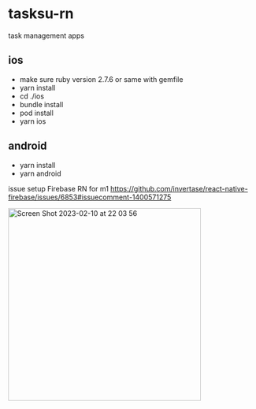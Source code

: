 # tasksu-rn
task management apps

## ios

- make sure ruby version 2.7.6 or same with gemfile
- yarn install
- cd ./ios
- bundle install
- pod install
- yarn ios

## android
- yarn install 
- yarn android

issue setup Firebase RN for m1
https://github.com/invertase/react-native-firebase/issues/6853#issuecomment-1400571275

<img width="391" alt="Screen Shot 2023-02-10 at 22 03 56" src="https://user-images.githubusercontent.com/48597821/218124771-93ba3d2b-213c-48af-9f84-b16c2d2b2ecf.png">
